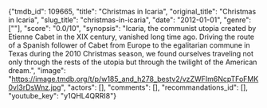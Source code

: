 {"tmdb_id": 109665, "title": "Christmas in Icaria", "original_title": "Christmas in Icaria", "slug_title": "christmas-in-icaria", "date": "2012-01-01", "genre": [""], "score": "0.0/10", "synopsis": "Icaria, the communist utopia created by Etienne Cabet in the XIX century, vanished long time ago. Driving the route of a Spanish follower of Cabet from Europe to the egalitarian commune in Texas during the 2010 Christmas season, we found ourselves traveling not only through the rests of the utopia but through the twilight of the American dream.", "image": "https://image.tmdb.org/t/p/w185_and_h278_bestv2/vzZWFIm6NcpTFoFMK0vI3rDsWnz.jpg", "actors": [], "comments": [], "recommandations_id": [], "youtube_key": "y1QHL4QRRI8"}